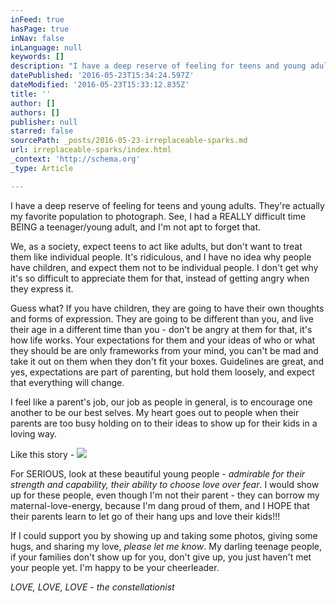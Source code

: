 ```yaml
---
inFeed: true
hasPage: true
inNav: false
inLanguage: null
keywords: []
description: "I have a deep reserve of feeling for teens and young adults. They're actually my favorite population to photograph. See, I had a REALLY difficult time BEING a teenager/young adult, and I'm not apt to forget that. "
datePublished: '2016-05-23T15:34:24.597Z'
dateModified: '2016-05-23T15:33:12.835Z'
title: ''
author: []
authors: []
publisher: null
starred: false
sourcePath: _posts/2016-05-23-irreplaceable-sparks.md
url: irreplaceable-sparks/index.html
_context: 'http://schema.org'
_type: Article

---
```

I have a deep reserve of feeling for teens and young adults. They're actually my favorite population to photograph. See, I had a REALLY difficult time BEING a teenager/young adult, and I'm not apt to forget that. 

We, as a society, expect teens to act like adults, but don't want to treat them like individual people. It's ridiculous, and I have no idea why people have children, and expect them not to be individual people. I don't get why it's so difficult to appreciate them for that, instead of getting angry when they express it. 

Guess what? If you have children, they are going to have their own thoughts and forms of expression. They are going to be different than you, and live their age in a different time than you - don't be angry at them for that, it's how life works. Your expectations for them and your ideas of who or what they should be are only frameworks from your mind, you can't be mad and take it out on them when they don't fit your boxes. Guidelines are great, and yes, expectations are part of parenting, but hold them loosely, and expect that everything will change. 

I feel like a parent's job, our job as people in general, is to encourage one another to be our best selves. My heart goes out to people when their parents are too busy holding on to their ideas to show up for their kids in a loving way. 

Like this story - ![](https://the-grid-user-content.s3-us-west-2.amazonaws.com/5f2eec49-380a-410f-a805-99483e2b8516.png)

For SERIOUS, look at these beautiful young people - _admirable for their strength and capability, their ability to choose love over fear_. I would show up for these people, even though I'm not their parent - they can borrow my maternal-love-energy, because I'm dang proud of them, and I HOPE that their parents learn to let go of their hang ups and love their kids!!!

If I could support you by showing up and taking some photos, giving some hugs, and sharing my love, _please let me know_. My darling teenage people, if your families don't show up for you, don't give up, you just haven't met your people yet. I'm happy to be your cheerleader. 

_LOVE, LOVE, LOVE - the constellationist_